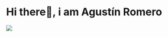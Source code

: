 <h1 aling ="center">Hi there👋, i am Agustín Romero</h1> 


<img src="C:\Users\Admin\Pictures\Screenshots\Captura de pantalla 2024-09-02 113912.png">
<!--
**Agustin2911/Agustin2911** is a ✨ _special_ ✨ repository because its `README.md` (this file) appears on your GitHub profile.

Here are some ideas to get you started:

- 🔭 I’m currently working on ...
- 🌱 I’m currently learning ...
- 👯 I’m looking to collaborate on ...
- 🤔 I’m looking for help with ...
- 💬 Ask me about ...
- 📫 How to reach me: ...
- 😄 Pronouns: ...
- ⚡ Fun fact: ...
-->

